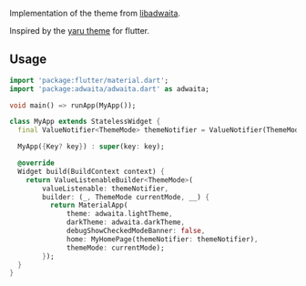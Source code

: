 <!--
This README describes the package. If you publish this package to pub.dev,
this README's contents appear on the landing page for your package.

For information about how to write a good package README, see the guide for
[writing package pages](https://dart.dev/guides/libraries/writing-package-pages).

For general information about developing packages, see the Dart guide for
[creating packages](https://dart.dev/guides/libraries/create-library-packages)
and the Flutter guide for
[developing packages and plugins](https://flutter.dev/developing-packages).
-->

Implementation of the theme from [libadwaita](https://gitlab.gnome.org/GNOME/libadwaita).

Inspired by the [yaru theme](https://github.com/ubuntu/yaru.dart) for flutter.


## Usage

```dart
import 'package:flutter/material.dart';
import 'package:adwaita/adwaita.dart' as adwaita;

void main() => runApp(MyApp());

class MyApp extends StatelessWidget {
  final ValueNotifier<ThemeMode> themeNotifier = ValueNotifier(ThemeMode.light);

  MyApp({Key? key}) : super(key: key);

  @override
  Widget build(BuildContext context) {
    return ValueListenableBuilder<ThemeMode>(
        valueListenable: themeNotifier,
        builder: (_, ThemeMode currentMode, __) {
          return MaterialApp(
              theme: adwaita.lightTheme,
              darkTheme: adwaita.darkTheme,
              debugShowCheckedModeBanner: false,
              home: MyHomePage(themeNotifier: themeNotifier),
              themeMode: currentMode);
        });
  }
}
```
